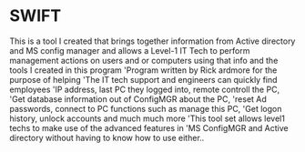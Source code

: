 # SWIFT
This is a tool I created that brings together information from Active directory and MS config manager and allows a Level-1 IT Tech to perform management actions on users and or computers using that info and the tools I created in this program
'Program written by Rick ardmore for the purpose of helping
'The IT tech support and engineers can quickly find employees
'IP address, last PC they logged into, remote controll the PC,
'Get database information out of ConfigMGR about the PC,
'reset Ad passwords, connect to PC functions such as manage this PC,
'Get logon history, unlock accounts and much much more
'This tool set allows level1 techs to make use of the advanced features in
'MS ConfigMGR and Active directory without having to know how to use either..
